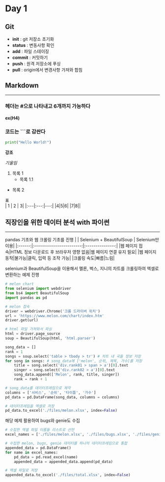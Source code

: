 # Day 1

## Git
- **init** : git 저장소 초기화
- **status** : 변동사항 확인
- **add** : 파일 스테이징
- **commit** : 커밋하기
- **push** : 원격 저장소에 푸싱
- **pull** : origin에서 변경사항 가져와 합침

## Markdown
---
### 헤더는 #으로 나타내고 6개까지 가능하다
#### ex(H4)
### 코드는 ```로 감싼다
```python
print("Hello World!")
```

**강조**


*기울임*

1. 목록 1
    - 목록 1.1
+ 목록 2

표<br>
| 1 | 2 | 3|
|:---|:---:|---:|
|4|5|6|
|7|8||


## 직장인을 위한 데이터 분석 with 파이썬
---
pandas 기초와 웹 크롤링 기초를 진행
|        | Selenium + BeautifulSoup | Selenium만 이용|
|:------:|:------------------------:|:---------------:|
|웹 페이지 접속|HTML 정보 다운로드 후 브라우저 영향 없음|웹 페이지 연결 유지 필요|
|웹 페이지 동작|불가능|클릭, 입력 등 조작 가능|
|크롤링 속도|빠름|느림|

selenium과 BeautifulSoup을 이용해서 멜론, 벅스, 지니의 차트를 크롤링하여 엑셀로 변환하는 예제 진행
```python
# melon chart
from selenium import webdriver
from bs4 import BeautifulSoup
import pandas as pd

# melon 접속
driver = webdriver.Chrome('크롬 드라이버 위치')
url = 'https://www.melon.com/chart/index.htm'
driver.get(url)

# html 파일 가져와서 파싱
html = driver.page_source
soup = BeautifulSoup(html, 'html.parser')

song_data = []
rank = 1
songs = soup.select('table > tbody > tr') # 차트 내 곡들 정보 저장
for song in songs: # song_data에 ['melon', 순위, 제목, 가수]를 저장
    title = song.select('div.rank01 > span > a')[0].text
    singer = song.select('div.rank02 > a')[0].text
    song_data.append(['Melon', rank, title, singer])
    rank = rank + 1

# song_data를 데이터프레임으로 제작
columns = ['서비스', '순위', '타이틀', '가수']
pd_data = pd.DataFrame(song_data, columns = columns)

# 데이터프레임을 엑셀로 저장
pd_data.to_excel('./files/melon.xlsx', index=False)
```
해당 예제 활용하여 bugs와 genie도 수집
```python
# 수집한 엑셀 파일 이름들 리스트로 선언
excel_names = ['./files/melon.xlsx', './files/bugs.xlsx', './files/genie.xlsx']

# 수집한 melon, bugs, genie 데이터를 하나의 데이터프레임으로 통합
appended_data = pd.DataFrame()
for name in excel_names:
    pd_data = pd.read_excel(name)
    appended_data = appended_data.append(pd_data)

# 엑셀 파일로 저장
appended_data.to_excel('./files/total.xlsx', index=False)
```